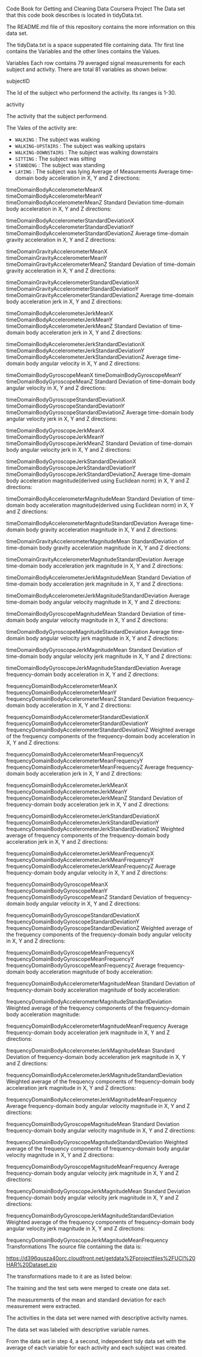 Code Book for Getting and Cleaning Data Coursera Project
The Data set that this code book describes is located in tidyData.txt.

The README.md file of this repository contains the more information on this data set.

The tidyData.txt is a space supperated file containing data. Thr first line contains the Variables and the other lines contains the Values.

Variables
Each row contains 79 averaged signal measurements for each subject and activity. There are total 81 variables as shown below:

subjectID

The Id of the subject who performend the activity. Its ranges is 1-30.

activity

The activity that the subject performend.

The Vales of the activity are:

- `WALKING` : The subject was walking
- `WALKING-UPSTAIRS` : The subject was walking upstairs
- `WALKING-DOWNSTAIRS` : The subject was walking downstairs
- `SITTING` : The subject was sitting
- `STANDING` : The subject was standing
- `LAYING` : The subject was lying
Average of Measurements
Average time-domain body acceleration in X, Y and Z directions:

timeDomainBodyAccelerometerMeanX
timeDomainBodyAccelerometerMeanY
timeDomainBodyAccelerometerMeanZ
Standard Deviation time-domain body acceleration in X, Y and Z directions:

timeDomainBodyAccelerometerStandardDeviationX
timeDomainBodyAccelerometerStandardDeviationY
timeDomainBodyAccelerometerStandardDeviationZ
Average time-domain gravity acceleration in X, Y and Z directions:

timeDomainGravityAccelerometerMeanX
timeDomainGravityAccelerometerMeanY
timeDomainGravityAccelerometerMeanZ
Standard Deviation of time-domain gravity acceleration in X, Y and Z directions:

timeDomainGravityAccelerometerStandardDeviationX
timeDomainGravityAccelerometerStandardDeviationY
timeDomainGravityAccelerometerStandardDeviationZ
Average time-domain body acceleration jerk in X, Y and Z directions:

timeDomainBodyAccelerometerJerkMeanX
timeDomainBodyAccelerometerJerkMeanY
timeDomainBodyAccelerometerJerkMeanZ
Standard Deviation of time-domain body acceleration jerk in X, Y and Z directions:

timeDomainBodyAccelerometerJerkStandardDeviationX
timeDomainBodyAccelerometerJerkStandardDeviationY
timeDomainBodyAccelerometerJerkStandardDeviationZ
Average time-domain body angular velocity in X, Y and Z directions:

timeDomainBodyGyroscopeMeanX
timeDomainBodyGyroscopeMeanY
timeDomainBodyGyroscopeMeanZ
Standard Deviation of time-domain body angular velocity in X, Y and Z directions:

timeDomainBodyGyroscopeStandardDeviationX
timeDomainBodyGyroscopeStandardDeviationY
timeDomainBodyGyroscopeStandardDeviationZ
Average time-domain body angular velocity jerk in X, Y and Z directions:

timeDomainBodyGyroscopeJerkMeanX
timeDomainBodyGyroscopeJerkMeanY
timeDomainBodyGyroscopeJerkMeanZ
Standard Deviation of time-domain body angular velocity jerk in X, Y and Z directions:

timeDomainBodyGyroscopeJerkStandardDeviationX
timeDomainBodyGyroscopeJerkStandardDeviationY
timeDomainBodyGyroscopeJerkStandardDeviationZ
Average time-domain body acceleration magnitude(derived using Euclidean norm) in X, Y and Z directions:

timeDomainBodyAccelerometerMagnitudeMean
Standard Deviation of time-domain body acceleration magnitude(derived using Euclidean norm) in X, Y and Z directions:

timeDomainBodyAccelerometerMagnitudeStandardDeviation
Average time-domain body gravity acceleration magnitude in X, Y and Z directions:

timeDomainGravityAccelerometerMagnitudeMean
StandardDeviation of time-domain body gravity acceleration magnitude in X, Y and Z directions:

timeDomainGravityAccelerometerMagnitudeStandardDeviation
Average time-domain body acceleration jerk magnitude in X, Y and Z directions:

timeDomainBodyAccelerometerJerkMagnitudeMean
Standard Deviation of time-domain body acceleration jerk magnitude in X, Y and Z directions:

timeDomainBodyAccelerometerJerkMagnitudeStandardDeviation
Average time-domain body angular velocity magnitude in X, Y and Z directions:

timeDomainBodyGyroscopeMagnitudeMean
Standard Deviation of time-domain body angular velocity magnitude in X, Y and Z directions:

timeDomainBodyGyroscopeMagnitudeStandardDeviation
Average time-domain body angular velocity jerk magnitude in X, Y and Z directions:

timeDomainBodyGyroscopeJerkMagnitudeMean
Standard Deviation of time-domain body angular velocity jerk magnitude in X, Y and Z directions:

timeDomainBodyGyroscopeJerkMagnitudeStandardDeviation
Average frequency-domain body acceleration in X, Y and Z directions:

frequencyDomainBodyAccelerometerMeanX
frequencyDomainBodyAccelerometerMeanY
frequencyDomainBodyAccelerometerMeanZ
Standard Deviation frequency-domain body acceleration in X, Y and Z directions:

frequencyDomainBodyAccelerometerStandardDeviationX
frequencyDomainBodyAccelerometerStandardDeviationY
frequencyDomainBodyAccelerometerStandardDeviationZ
Weighted average of the frequency components of the frequency-domain body acceleration in X, Y and Z directions:

frequencyDomainBodyAccelerometerMeanFrequencyX
frequencyDomainBodyAccelerometerMeanFrequencyY
frequencyDomainBodyAccelerometerMeanFrequencyZ
Average frequency-domain body acceleration jerk in X, Y and Z directions:

frequencyDomainBodyAccelerometerJerkMeanX
frequencyDomainBodyAccelerometerJerkMeanY
frequencyDomainBodyAccelerometerJerkMeanZ
Standard Deviation of frequency-domain body acceleration jerk in X, Y and Z directions:

frequencyDomainBodyAccelerometerJerkStandardDeviationX
frequencyDomainBodyAccelerometerJerkStandardDeviationY
frequencyDomainBodyAccelerometerJerkStandardDeviationZ
Weighted average of frequency components of the frequency-domain body acceleration jerk in X, Y and Z directions:

frequencyDomainBodyAccelerometerJerkMeanFrequencyX
frequencyDomainBodyAccelerometerJerkMeanFrequencyY
frequencyDomainBodyAccelerometerJerkMeanFrequencyZ
Average frequency-domain body angular velocity in X, Y and Z directions:

frequencyDomainBodyGyroscopeMeanX
frequencyDomainBodyGyroscopeMeanY
frequencyDomainBodyGyroscopeMeanZ
Standard Deviation of frequency-domain body angular velocity in X, Y and Z directions:

frequencyDomainBodyGyroscopeStandardDeviationX
frequencyDomainBodyGyroscopeStandardDeviationY
frequencyDomainBodyGyroscopeStandardDeviationZ
Weighted average of the frequency components of the frequency-domain body angular velocity in X, Y and Z directions:

frequencyDomainBodyGyroscopeMeanFrequencyX
frequencyDomainBodyGyroscopeMeanFrequencyY
frequencyDomainBodyGyroscopeMeanFrequencyZ
Average frequency-domain body acceleration magnitude of body acceleration:

frequencyDomainBodyAccelerometerMagnitudeMean
Standard Deviation of frequency-domain body acceleration magnitude of body acceleration:

frequencyDomainBodyAccelerometerMagnitudeStandardDeviation
Weighted average of the frequency components of the frequency-domain body acceleration magnitude:

frequencyDomainBodyAccelerometerMagnitudeMeanFrequency
Average frequency-domain body acceleration jerk magnitude in X, Y and Z directions:

frequencyDomainBodyAccelerometerJerkMagnitudeMean
Standard Deviation of frequency-domain body acceleration jerk magnitude in X, Y and Z directions:

frequencyDomainBodyAccelerometerJerkMagnitudeStandardDeviation
Weighted average of the frequency components of frequency-domain body acceleration jerk magnitude in X, Y and Z directions:

frequencyDomainBodyAccelerometerJerkMagnitudeMeanFrequency
Average frequency-domain body angular velocity magnitude in X, Y and Z directions:

frequencyDomainBodyGyroscopeMagnitudeMean
Standard Deviation frequency-domain body angular velocity magnitude in X, Y and Z directions:

frequencyDomainBodyGyroscopeMagnitudeStandardDeviation
Weighted average of the frequency components of frequency-domain body angular velocity magnitude in X, Y and Z directions:

frequencyDomainBodyGyroscopeMagnitudeMeanFrequency
Average frequency-domain body angular velocity jerk magnitude in X, Y and Z directions:

frequencyDomainBodyGyroscopeJerkMagnitudeMean
Standard Deviation frequency-domain body angular velocity jerk magnitude in X, Y and Z directions:

frequencyDomainBodyGyroscopeJerkMagnitudeStandardDeviation
Weighted average of the frequency components of frequency-domain body angular velocity jerk magnitude in X, Y and Z directions:

frequencyDomainBodyGyroscopeJerkMagnitudeMeanFrequency
Transformations
The source file containing the data is:

https://d396qusza40orc.cloudfront.net/getdata%2Fprojectfiles%2FUCI%20HAR%20Dataset.zip

The transformations made to it are as listed below:

The training and the test sets were merged to create one data set.

The measurements of the mean and standard deviation for each measurement were extracted.

The activities in the data set were named with descriptive activity names.

The data set was labeled with descriptive variable names.

From the data set in step 4, a second, independent tidy data set with the average of each variable for each activity and each subject was created.
